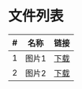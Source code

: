 # 文件列表

| #   | 名称                                  | 链接                                  |
| --- | ------------------------------------- | ------------------------------------- |
| 1   | 图片1                                | [下载](../ico.png) |
| 2   | 图片2                                | [下载](./2.jpg) |
